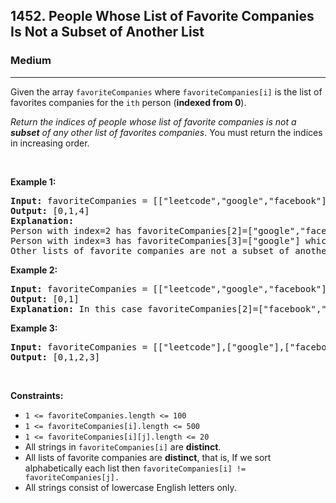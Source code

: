 <h2>1452. People Whose List of Favorite Companies Is Not a Subset of Another List</h2><h3>Medium</h3><hr><div><p>Given the array <code>favoriteCompanies</code> where <code>favoriteCompanies[i]</code> is the list of favorites companies for the <code>ith</code> person (<strong>indexed from 0</strong>).</p>

<p><em>Return the indices of people whose list of favorite companies is not a <strong>subset</strong> of any other list of favorites companies</em>. You must return the indices in increasing order.</p>

<p>&nbsp;</p>
<p><strong>Example 1:</strong></p>

<pre><strong>Input:</strong> favoriteCompanies = [["leetcode","google","facebook"],["google","microsoft"],["google","facebook"],["google"],["amazon"]]
<strong>Output:</strong> [0,1,4] 
<strong>Explanation:</strong> 
Person with index=2 has favoriteCompanies[2]=["google","facebook"] which is a subset of favoriteCompanies[0]=["leetcode","google","facebook"] corresponding to the person with index 0. 
Person with index=3 has favoriteCompanies[3]=["google"] which is a subset of favoriteCompanies[0]=["leetcode","google","facebook"] and favoriteCompanies[1]=["google","microsoft"]. 
Other lists of favorite companies are not a subset of another list, therefore, the answer is [0,1,4].
</pre>

<p><strong>Example 2:</strong></p>

<pre><strong>Input:</strong> favoriteCompanies = [["leetcode","google","facebook"],["leetcode","amazon"],["facebook","google"]]
<strong>Output:</strong> [0,1] 
<strong>Explanation:</strong> In this case favoriteCompanies[2]=["facebook","google"] is a subset of favoriteCompanies[0]=["leetcode","google","facebook"], therefore, the answer is [0,1].
</pre>

<p><strong>Example 3:</strong></p>

<pre><strong>Input:</strong> favoriteCompanies = [["leetcode"],["google"],["facebook"],["amazon"]]
<strong>Output:</strong> [0,1,2,3]
</pre>

<p>&nbsp;</p>
<p><strong>Constraints:</strong></p>

<ul>
	<li><code>1 &lt;= favoriteCompanies.length &lt;= 100</code></li>
	<li><code>1 &lt;= favoriteCompanies[i].length &lt;= 500</code></li>
	<li><code>1 &lt;= favoriteCompanies[i][j].length &lt;= 20</code></li>
	<li>All strings in <code>favoriteCompanies[i]</code> are <strong>distinct</strong>.</li>
	<li>All lists of favorite companies are <strong>distinct</strong>, that is, If we sort alphabetically each list then <code>favoriteCompanies[i] != favoriteCompanies[j].</code></li>
	<li>All strings consist of lowercase English letters only.</li>
</ul>
</div>